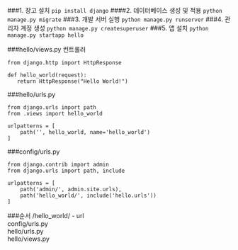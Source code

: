 ###1. 장고 설치
 ```pip install django```
 ####2. 데이터베이스 생성 및 적용
 ```python manage.py migrate```
 ###3. 개발 서버 실행
 ```python manage.py runserver```
 ###4. 관리자 계정 생성
 ```python manage.py createsuperuser```
 ###5. 앱 설치
 ```python manage.py startapp hello```
 
 ###hello/views.py
 컨트롤러
 ```
from django.http import HttpResponse

def hello_world(request):
    return HttpResponse("Hello World!")
```

###hello/urls.py
```
from django.urls import path
from .views import hello_world

urlpatterns = [
    path('', hello_world, name='hello_world')
]
```

###config/urls.py
```
from django.contrib import admin
from django.urls import path, include

urlpatterns = [
    path('admin/', admin.site.urls),
    path('hello_world/', include('hello.urls'))
]
```

###순서
/hello_world/ - url \
config/urls.py \
hello/urls.py \
hello/views.py


